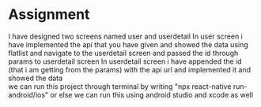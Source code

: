 # Assignment
 I have designed two screens named user and userdetail
 In user screen i have implemented the api that you have given and showed the data using flatlist and navigate  to the userdetail screen and passed the id through params to userdetail screen
 In userdetail screen i have appended the id (that i am getting from the params) with the api url and implemented it and showed the  data  
 we can run this project through terminal by writing "npx react-native run-android/ios" or else we can run this using android studio and xcode as well

